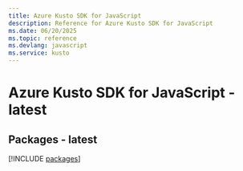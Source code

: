 ```yaml
---
title: Azure Kusto SDK for JavaScript
description: Reference for Azure Kusto SDK for JavaScript
ms.date: 06/20/2025
ms.topic: reference
ms.devlang: javascript
ms.service: kusto
---
```

# Azure Kusto SDK for JavaScript - latest
## Packages - latest
[!INCLUDE [packages](kusto-index.md)]